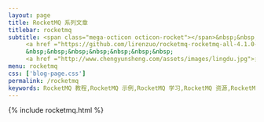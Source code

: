 ```yaml
---
layout: page
title: RocketMQ 系列文章
titlebar: rocketmq
subtitle: <span class="mega-octicon octicon-rocket"></span>&nbsp;&nbsp;
     <a href ="https://github.com/lirenzuo/rocketmq-rocketmq-all-4.1.0-incubating">更多 RocketMQ 精选课程 ， <font color="#EB9439">点我</font>查看！</a><br/>
     &nbsp;&nbsp;&nbsp;&nbsp;&nbsp;&nbsp;&nbsp;
     <a href ="http://www.chengyunsheng.com/assets/images/lingdu.jpg">关注公众号：<font color="#00FF00">chengyunsheng的驿站</font>，进群交流。</a>
menu: rocketmq
css: ['blog-page.css']
permalink: /rocketmq
keywords: RocketMQ 教程,RocketMQ 示例,RocketMQ 学习,RocketMQ 资源,RocketMQ 源码分析,RocketMQ 常见问题
---
```


{% include rocketmq.html %}